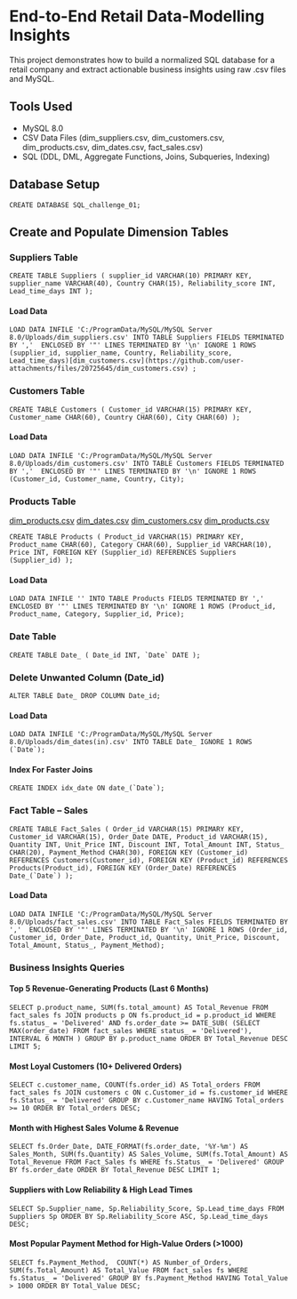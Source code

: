 # End-to-End Retail Data-Modelling Insights
This project demonstrates how to build a normalized SQL database for a retail company and extract actionable business insights using raw .csv files and MySQL.

## Tools Used
 * MySQL 8.0
 * CSV Data Files (dim_suppliers.csv, dim_customers.csv, dim_products.csv, dim_dates.csv, fact_sales.csv)
 * SQL (DDL, DML, Aggregate Functions, Joins, Subqueries, Indexing)

## Database Setup
 ``CREATE DATABASE SQL_challenge_01;
 ``

## Create and Populate Dimension Tables

### Suppliers Table 
`` CREATE TABLE Suppliers (
    supplier_id VARCHAR(10) PRIMARY KEY,
    supplier_name VARCHAR(40),
    Country CHAR(15),
    Reliability_score INT,
    Lead_time_days INT
);
``

#### Load Data 
`` LOAD DATA INFILE 'C:/ProgramData/MySQL/MySQL Server 8.0/Uploads/dim_suppliers.csv'
INTO TABLE Suppliers
FIELDS TERMINATED BY ',' 
ENCLOSED BY '"'
LINES TERMINATED BY '\n'
IGNORE 1 ROWS
(supplier_id, supplier_name, Country, Reliability_score, Lead_time_days)[dim_customers.csv](https://github.com/user-attachments/files/20725645/dim_customers.csv)
;
``

###  Customers Table
`` CREATE TABLE Customers (
    Customer_id VARCHAR(15) PRIMARY KEY,
    Customer_name CHAR(60),
    Country CHAR(60),
    City CHAR(60)
);
``

#### Load Data 
`` LOAD DATA INFILE 'C:/ProgramData/MySQL/MySQL Server 8.0/Uploads/dim_customers.csv'
INTO TABLE Customers
FIELDS TERMINATED BY ',' 
ENCLOSED BY '"'
LINES TERMINATED BY '\n'
IGNORE 1 ROWS
(Customer_id, Customer_name, Country, City);
``

### Products Table

[dim_products.csv](https://github.com/user-attachments/files/20725677/dim_products.csv)
[dim_dates.csv](https://github.com/user-attachments/files/20725667/dim_dates.csv)
[dim_customers.csv](https://github.com/user-attachments/files/20725665/dim_customers.csv)
[dim_products.csv](https://github.com/user-attachments/files/20725649/dim_products.csv)

`` CREATE TABLE Products (
    Product_id VARCHAR(15) PRIMARY KEY,
    Product_name CHAR(60),
    Category CHAR(60),
    Supplier_id VARCHAR(10),
    Price INT,
    FOREIGN KEY (Supplier_id) REFERENCES Suppliers (Supplier_id)
);
``

#### Load Data
`` LOAD DATA INFILE ''
INTO TABLE Products
FIELDS TERMINATED BY ',' 
ENCLOSED BY '"'
LINES TERMINATED BY '\n'
IGNORE 1 ROWS
(Product_id, Product_name, Category, Supplier_id, Price);
``

### Date Table
`` CREATE TABLE Date_ (
    Date_id INT,
    `Date` DATE
);
``
### Delete Unwanted Column (Date_id)
``ALTER TABLE Date_
DROP COLUMN Date_id;
``

#### Load Data
`` LOAD DATA INFILE 'C:/ProgramData/MySQL/MySQL Server 8.0/Uploads/dim_dates(in).csv'
INTO TABLE Date_
IGNORE 1 ROWS
(`Date`);
``

#### Index For Faster Joins
`` CREATE INDEX idx_date ON date_(`Date`);
``


### Fact Table – Sales
`` CREATE TABLE Fact_Sales (
    Order_id VARCHAR(15) PRIMARY KEY,
    Customer_id VARCHAR(15),
    Order_Date DATE,
    Product_id VARCHAR(15),
    Quantity INT,
    Unit_Price INT,
    Discount INT,
    Total_Amount INT,
    Status_ CHAR(20),
    Payment_Method CHAR(30),
    FOREIGN KEY (Customer_id) REFERENCES Customers(Customer_id),
    FOREIGN KEY (Product_id) REFERENCES Products(Product_id),
    FOREIGN KEY (Order_Date) REFERENCES Date_(`Date`)
);
``

#### Load Data 
`` LOAD DATA INFILE 'C:/ProgramData/MySQL/MySQL Server 8.0/Uploads/fact_sales.csv'
INTO TABLE Fact_Sales
FIELDS TERMINATED BY ',' 
ENCLOSED BY '"'
LINES TERMINATED BY '\n'
IGNORE 1 ROWS
(Order_id, Customer_id, Order_Date, Product_id, Quantity, Unit_Price, Discount, Total_Amount, Status_, Payment_Method);
``

###  Business Insights Queries

#### Top 5 Revenue-Generating Products (Last 6 Months)

`` SELECT
    p.product_name,
    SUM(fs.total_amount) AS Total_Revenue
FROM fact_sales fs
JOIN products p ON fs.product_id = p.product_id
WHERE fs.status_ = 'Delivered'
  AND fs.order_date >= DATE_SUB(
      (SELECT MAX(order_date) FROM fact_sales WHERE status_ = 'Delivered'), 
      INTERVAL 6 MONTH
  )
GROUP BY p.product_name
ORDER BY Total_Revenue DESC
LIMIT 5;
``

#### Most Loyal Customers (10+ Delivered Orders)

`` SELECT c.customer_name,
       COUNT(fs.order_id) AS Total_orders
FROM fact_sales fs
JOIN customers c ON c.Customer_id = fs.customer_id
WHERE fs.Status_ = 'Delivered'
GROUP BY c.Customer_name
HAVING Total_orders >= 10
ORDER BY Total_orders DESC;
``

#### Month with Highest Sales Volume & Revenue

`` SELECT fs.Order_Date,
       DATE_FORMAT(fs.order_date, '%Y-%m') AS Sales_Month,
       SUM(fs.Quantity) AS Sales_Volume,
       SUM(fs.Total_Amount) AS Total_Revenue
FROM Fact_Sales fs
WHERE fs.Status_ = 'Delivered'
GROUP BY fs.order_date
ORDER BY Total_Revenue DESC
LIMIT 1;
``

####  Suppliers with Low Reliability & High Lead Times

`` SELECT Sp.Supplier_name,
       Sp.Reliability_Score,
       Sp.Lead_time_days
FROM Suppliers Sp
ORDER BY Sp.Reliability_Score ASC, Sp.Lead_time_days DESC;
``

#### Most Popular Payment Method for High-Value Orders (>1000)

`` SELECT fs.Payment_Method, 
       COUNT(*) AS Number_of_Orders,
       SUM(fs.Total_Amount) AS Total_Value
FROM fact_sales fs
WHERE fs.Status_ = 'Delivered'
GROUP BY fs.Payment_Method
HAVING Total_Value > 1000
ORDER BY Total_Value DESC;
``




